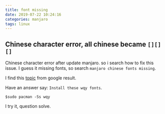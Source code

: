 ```yaml
---
title: font missing
date: 2019-07-22 10:24:16
categories: manjaro
tags: linux
---
```

## Chinese character error, all chinese became `[][][]`
Chinese character error after update manjaro. so i search how to fix this issue.
I guess it missing fonts, so search `manjaro chinese fonts missing`.

I find this [topic](https://forum.manjaro.org/t/chinese-character-error-all-chinese-became-in-jwm/5827) from google result.

Have an answer say: `Install these wqy fonts`.

`$sudo pacman -Ss wqy`

I try it, question solve.


